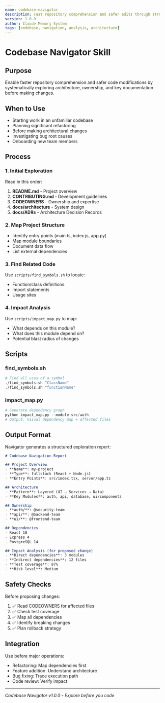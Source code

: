 ```yaml
---
name: codebase-navigator
description: Fast repository comprehension and safer edits through structured exploration
version: 1.0.0
author: Claude Memory System
tags: [codebase, navigation, analysis, architecture]
---
```


# Codebase Navigator Skill

## Purpose
Enable faster repository comprehension and safer code modifications by systematically exploring architecture, ownership, and key documentation before making changes.

## When to Use
- Starting work in an unfamiliar codebase
- Planning significant refactoring
- Before making architectural changes
- Investigating bug root causes
- Onboarding new team members

## Process

### 1. Initial Exploration
Read in this order:
1. **README.md** - Project overview
2. **CONTRIBUTING.md** - Development guidelines
3. **CODEOWNERS** - Ownership and expertise
4. **docs/architecture** - System design
5. **docs/ADRs** - Architecture Decision Records

### 2. Map Project Structure
- Identify entry points (main.ts, index.js, app.py)
- Map module boundaries
- Document data flow
- List external dependencies

### 3. Find Related Code
Use `scripts/find_symbols.sh` to locate:
- Function/class definitions
- Import statements
- Usage sites

### 4. Impact Analysis
Use `scripts/impact_map.py` to map:
- What depends on this module?
- What does this module depend on?
- Potential blast radius of changes

## Scripts

### find_symbols.sh
```bash
# Find all uses of a symbol
./find_symbols.sh "ClassName"
./find_symbols.sh "functionName"
```

### impact_map.py
```python
# Generate dependency graph
python impact_map.py --module src/auth
# Output: Visual dependency map + affected files
```

## Output Format

Navigator generates a structured exploration report:

```markdown
# Codebase Navigation Report

## Project Overview
- **Name**: my-project
- **Type**: fullstack (React + Node.js)
- **Entry Points**: src/index.tsx, server/app.ts

## Architecture
- **Pattern**: Layered (UI → Services → Data)
- **Key Modules**: auth, api, database, ui/components

## Ownership
- **auth/**: @security-team
- **api/**: @backend-team
- **ui/**: @frontend-team

## Dependencies
- React 18
- Express 4
- PostgreSQL 14

## Impact Analysis (for proposed change)
- **Direct dependencies**: 3 modules
- **Indirect dependencies**: 12 files
- **Test coverage**: 87%
- **Risk level**: Medium
```

## Safety Checks

Before proposing changes:
1. ✅ Read CODEOWNERS for affected files
2. ✅ Check test coverage
3. ✅ Map all dependencies
4. ✅ Identify breaking changes
5. ✅ Plan rollback strategy

## Integration

Use before major operations:
- Refactoring: Map dependencies first
- Feature addition: Understand architecture
- Bug fixing: Trace execution path
- Code review: Verify impact

---

*Codebase Navigator v1.0.0 - Explore before you code*
